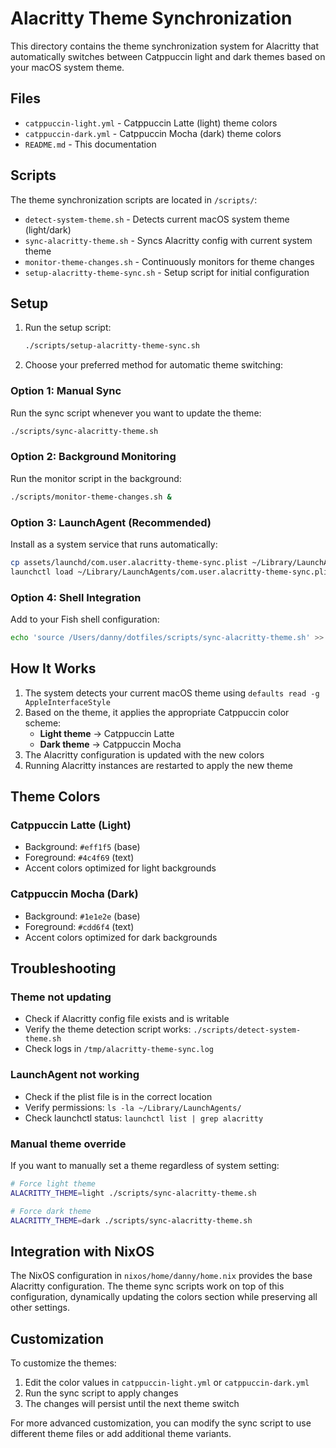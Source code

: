 # Alacritty Theme Synchronization

This directory contains the theme synchronization system for Alacritty that automatically switches between Catppuccin light and dark themes based on your macOS system theme.

## Files

- `catppuccin-light.yml` - Catppuccin Latte (light) theme colors
- `catppuccin-dark.yml` - Catppuccin Mocha (dark) theme colors
- `README.md` - This documentation

## Scripts

The theme synchronization scripts are located in `/scripts/`:

- `detect-system-theme.sh` - Detects current macOS system theme (light/dark)
- `sync-alacritty-theme.sh` - Syncs Alacritty config with current system theme
- `monitor-theme-changes.sh` - Continuously monitors for theme changes
- `setup-alacritty-theme-sync.sh` - Setup script for initial configuration

## Setup

1. Run the setup script:
   ```bash
   ./scripts/setup-alacritty-theme-sync.sh
   ```

2. Choose your preferred method for automatic theme switching:

### Option 1: Manual Sync
Run the sync script whenever you want to update the theme:
```bash
./scripts/sync-alacritty-theme.sh
```

### Option 2: Background Monitoring
Run the monitor script in the background:
```bash
./scripts/monitor-theme-changes.sh &
```

### Option 3: LaunchAgent (Recommended)
Install as a system service that runs automatically:
```bash
cp assets/launchd/com.user.alacritty-theme-sync.plist ~/Library/LaunchAgents/
launchctl load ~/Library/LaunchAgents/com.user.alacritty-theme-sync.plist
```

### Option 4: Shell Integration
Add to your Fish shell configuration:
```bash
echo 'source /Users/danny/dotfiles/scripts/sync-alacritty-theme.sh' >> ~/.config/fish/config.fish
```

## How It Works

1. The system detects your current macOS theme using `defaults read -g AppleInterfaceStyle`
2. Based on the theme, it applies the appropriate Catppuccin color scheme:
   - **Light theme** → Catppuccin Latte
   - **Dark theme** → Catppuccin Mocha
3. The Alacritty configuration is updated with the new colors
4. Running Alacritty instances are restarted to apply the new theme

## Theme Colors

### Catppuccin Latte (Light)
- Background: `#eff1f5` (base)
- Foreground: `#4c4f69` (text)
- Accent colors optimized for light backgrounds

### Catppuccin Mocha (Dark)
- Background: `#1e1e2e` (base)
- Foreground: `#cdd6f4` (text)
- Accent colors optimized for dark backgrounds

## Troubleshooting

### Theme not updating
- Check if Alacritty config file exists and is writable
- Verify the theme detection script works: `./scripts/detect-system-theme.sh`
- Check logs in `/tmp/alacritty-theme-sync.log`

### LaunchAgent not working
- Check if the plist file is in the correct location
- Verify permissions: `ls -la ~/Library/LaunchAgents/`
- Check launchctl status: `launchctl list | grep alacritty`

### Manual theme override
If you want to manually set a theme regardless of system setting:
```bash
# Force light theme
ALACRITTY_THEME=light ./scripts/sync-alacritty-theme.sh

# Force dark theme  
ALACRITTY_THEME=dark ./scripts/sync-alacritty-theme.sh
```

## Integration with NixOS

The NixOS configuration in `nixos/home/danny/home.nix` provides the base Alacritty configuration. The theme sync scripts work on top of this configuration, dynamically updating the colors section while preserving all other settings.

## Customization

To customize the themes:

1. Edit the color values in `catppuccin-light.yml` or `catppuccin-dark.yml`
2. Run the sync script to apply changes
3. The changes will persist until the next theme switch

For more advanced customization, you can modify the sync script to use different theme files or add additional theme variants.
